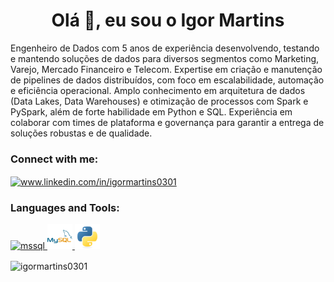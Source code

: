 <h1 align="center">Olá 👋, eu sou o Igor Martins</h1>

Engenheiro de Dados com 5 anos de experiência desenvolvendo, testando e mantendo soluções de dados para diversos segmentos como Marketing, Varejo, Mercado Financeiro e Telecom. Expertise em criação e manutenção de pipelines de dados distribuídos, com foco em escalabilidade, automação e eficiência operacional. Amplo conhecimento em arquitetura de dados (Data Lakes, Data Warehouses) e otimização de processos com Spark e PySpark, além de forte habilidade em Python e SQL. Experiência em colaborar com times de plataforma e governança para garantir a entrega de soluções robustas e de qualidade.

<h3 align="left">Connect with me:</h3>
<p align="left">
<a href="https://linkedin.com/in/www.linkedin.com/in/igormartins0301" target="blank"><img align="center" src="https://raw.githubusercontent.com/rahuldkjain/github-profile-readme-generator/master/src/images/icons/Social/linked-in-alt.svg" alt="www.linkedin.com/in/igormartins0301" height="30" width="40" /></a>
</p>

<h3 align="left">Languages and Tools:</h3>
<p align="left"> <a href="https://www.microsoft.com/en-us/sql-server" target="_blank" rel="noreferrer"> <img src="https://www.svgrepo.com/show/303229/microsoft-sql-server-logo.svg" alt="mssql" width="40" height="40"/> </a> <a href="https://www.mysql.com/" target="_blank" rel="noreferrer"> <img src="https://raw.githubusercontent.com/devicons/devicon/master/icons/mysql/mysql-original-wordmark.svg" alt="mysql" width="40" height="40"/> </a> <a href="https://www.python.org" target="_blank" rel="noreferrer"> <img src="https://raw.githubusercontent.com/devicons/devicon/master/icons/python/python-original.svg" alt="python" width="40" height="40"/> </a> </p>

<p><img align="center" src="https://github-readme-stats.vercel.app/api/top-langs?username=igormartins0301&show_icons=true&locale=en&layout=compact" alt="igormartins0301" /></p>


<!---
igormartins0301/igormartins0301 is a ✨ special ✨ repository because its `README.md` (this file) appears on your GitHub profile.
You can click the Preview link to take a look at your changes.
--->
